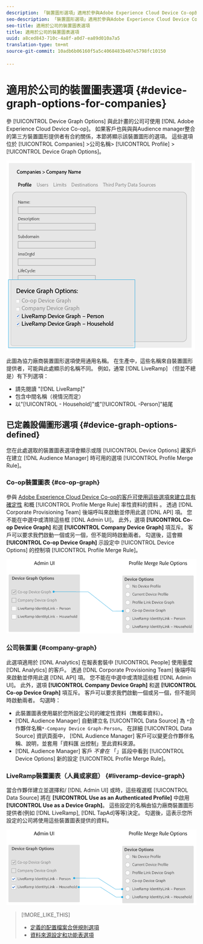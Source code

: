 ```yaml
---
description: 「裝置圖形選項」適用於參與Adobe Experience Cloud Device Co-op的公司。 如果客戶也與與與Audience manager整合的第三方裝置圖形提供者有合約關係，本節將顯示該裝置圖形的選項。 這些選項位於「公司>公司名稱>描述檔>裝置圖形選項」中。
seo-description: 「裝置圖形選項」適用於參與Adobe Experience Cloud Device Co-op的公司。 如果客戶也與與與Audience manager整合的第三方裝置圖形提供者有合約關係，本節將顯示該裝置圖形的選項。 這些選項位於「公司>公司名稱>描述檔>裝置圖形選項」中。
seo-title: 適用於公司的裝置圖表選項
title: 適用於公司的裝置圖表選項
uuid: a8ced843-710c-4a8f-a0d7-ea89d010a7a5
translation-type: tm+mt
source-git-commit: 10adb6b06160f5a5c4068483b407e5798fc10150

---
```



# 適用於公司的裝置圖表選項 {#device-graph-options-for-companies}

參 [!UICONTROL Device Graph Options] 與此計畫的公司可使用 [!DNL Adobe Experience Cloud Device Co-op]。 如果客戶也與與與Audience manager整合的第三方裝置圖形提供者有合約關係，本節將顯示該裝置圖形的選項。 這些選項位於 [!UICONTROL Companies] &gt;公司名稱&gt; [!UICONTROL Profile] &gt; [!UICONTROL Device Graph Options]。

![](assets/adminUIdataSource.png)

此圖為協力廠商裝置圖形選項使用通用名稱。 在生產中，這些名稱來自裝置圖形提供者，可能與此處顯示的名稱不同。 例如，通常 [!DNL LiveRamp] （但並不總是）有下列選項：

* 請先閱讀 "[!DNL LiveRamp]"
* 包含中間名稱（視情況而定）
* 以"[!UICONTROL - Household]"或"[!UICONTROL -Person]"結尾

## 已定義設備圖形選項 {#device-graph-options-defined}

您在此處選取的裝置圖表選項會顯示或隱 [!UICONTROL Device Options] 藏客戶在建立 [!DNL Audience Manager] 時可用的選項 [!UICONTROL Profile Merge Rule]。

### Co-op裝置圖表 {#co-op-graph}

參與 [Adobe Experience Cloud Device Co-op的客戶可使用這些選項來建立具有確定性](https://marketing.adobe.com/resources/help/en_US/mcdc/) 和概 [!UICONTROL Profile Merge Rule] 率性資料的資料 [](https://marketing.adobe.com/resources/help/en_US/mcdc/mcdc-links.html)。 透過 [!DNL Corporate Provisioning Team] 後端呼叫來啟動並停用此選 [!DNL API] 項。 您不能在中選中或清除這些框 [!DNL Admin UI]。 此外，選項 **[!UICONTROL Co-op Device Graph]** 和選 **[!UICONTROL Company Device Graph]** 項互斥。 客戶可以要求我們啟動一個或另一個，但不能同時啟動兩者。 勾選後，這會顯 **[!UICONTROL Co-op Device Graph]** 示設定中 [!UICONTROL Device Options] 的控制項 [!UICONTROL Profile Merge Rule]。

![](assets/adminUI1.png)

### 公司裝置圖 {#company-graph}

此選項適用於 [!DNL Analytics] 在報表套裝中 [!UICONTROL People] 使用量度 [!DNL Analytics] 的客戶。 透過 [!DNL Corporate Provisioning Team] 後端呼叫來啟動並停用此選 [!DNL API] 項。 您不能在中選中或清除這些框 [!DNL Admin UI]。 此外，選項 **[!UICONTROL Company Device Graph]** 和選 **[!UICONTROL Co-op Device Graph]** 項互斥。 客戶可以要求我們啟動一個或另一個，但不能同時啟動兩者。 勾選時：

* 此裝置圖表使用屬於您所設定公司的確定性資料（無概率資料）。
* [!DNL Audience Manager] 自動建立名 [!UICONTROL Data Source] 為 `*`合作夥伴名稱`*-Company Device Graph-Person`。 在詳細 [!UICONTROL Data Source] 資訊頁面中， [!DNL Audience Manager] 客戶可以變更合作夥伴名稱、說明，並套用「資料匯 [](https://marketing.adobe.com/resources/help/en_US/aam/c_dec.html) 出控制」至此資料來源。
* [!DNL Audience Manager] 客戶 *不會在* 「」區段中看到 [!UICONTROL Device Options] 新的設定 [!UICONTROL Profile Merge Rule]。

### LiveRamp裝置圖表（人員或家庭） {#liveramp-device-graph}

當合作夥伴建立並選擇和/ [!DNL Admin UI] 或時，這些複選框 [!UICONTROL Data Source] 將在 **[!UICONTROL Use as an Authenticated Profile]** 中啟用 **[!UICONTROL Use as a Device Graph]**。 這些設定的名稱由協力廠商裝置圖形提供者(例如 [!DNL LiveRamp], [!DNL TapAd]等等)決定。 勾選後，這表示您所設定的公司將使用這些裝置圖表提供的資料。

![](assets/adminUI2.png)

>[!MORE_LIKE_THIS]
>
>* [定義的配置檔案合併規則選項](https://marketing.adobe.com/resources/help/en_US/aam/merge-rule-definitions.html)
>* [資料來源設定和功能表選項](https://marketing.adobe.com/resources/help/en_US/aam/datasource-settings-definitions.html)

